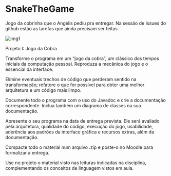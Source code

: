 # SnakeTheGame
Jogo da cobrinha que o Angelis pediu pra entregar.
Na sessão de Issues do github estão as tarefas que ainda precisam ser feitas

![img1](https://user-images.githubusercontent.com/17063193/65259973-fbe08880-dadb-11e9-816f-086710e4fb05.png)



Projeto I: Jogo da Cobra

Transforme o programa em um “jogo da cobra”, um clássico dos tempos iniciais da computação pessoal.
Reproduza a mecânica do jogo e o essencial da interface.

Elimine eventuais trechos de código que perderam sentido na transformação; refatore o que for possível para obter uma melhor arquitetura e um código mais limpo.

Documente todo o programa com o uso do Javadoc e crie a documentação correspondente. Inclua também um diagrama de classes na sua documentação.

Apresente o seu programa na data de entrega prevista. Ele será avaliado pela arquitetura, qualidade do código, execução do jogo, usabilidade, aderência aos padrões da interface gráfica e recursos extras, além da documentação.

Compacte todo o material num arquivo .zip e poste-o no Moodle para formalizar a entrega.

Use no projeto o material visto nas leituras indicadas na disciplina, complementando os conceitos de linguagem vistos em aula.
